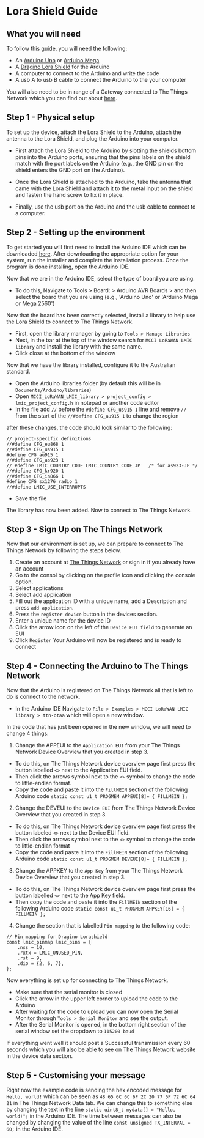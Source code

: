 # Lora Shield Guide
## What you will need
To follow this guide, you will need the following:
- An [Arduino Uno](https://www.jaycar.com.au/duinotech-uno-r3-development-board/p/XC4410) or [Arduino Mega](https://www.jaycar.com.au/duinotech-mega-2560-r3-board-for-arduino/p/XC4420)
- A [Dragino Lora Shield](https://www.jaycar.com.au/arduino-compatible-long-range-lora-shield/p/XC4392) for the Arduino
- A computer to connect to the Arduino and write the code
- A usb A to usb B cable to connect the Arduino to the your computer


You will also need to be in range of a Gateway connected to The Things Network which you can find out about [here](https://www.thethingsnetwork.org/community).


## Step 1 - Physical setup
To set up the device, attach the Lora Shield to the Arduino, attach the antenna to the Lora Shield, and plug the Arduino into your computer.

- First attach the Lora Shield to the Arduino by slotting the shields bottom pins into the Arduino ports, ensuring that the pins labels on the shield match with the port labels on the Arduino (e.g., the GND pin on the shield enters the GND port on the Arduino).

- Once the Lora Shield is attached to the Arduino, take the antenna that came with the Lora Shield and attach it to the metal input on the shield and fasten the hand screw to fix it in place.

- Finally, use the usb port on the Arduino and the usb cable to connect to a computer.

## Step 2 - Setting up the environment

To get started you will first need to install the Arduino IDE which can be downloaded [here](https://www.arduino.cc/en/software).
After downloading the appropriate option for your system, run the installer and complete the installation process.
Once the program is done installing, open the Arduino IDE.

Now that we are in the Arduino IDE, select the type of board you are using.
- To do this, Navigate to Tools > Board: > Arduino AVR Boards > and then select the board that you are using (e.g., 'Arduino Uno' or 'Arduino Mega or Mega 2560')

Now that the board has been correctly selected, install a library to help use the Lora Shield to connect to The Things Network.

- First, open the library manager by going to `Tools > Manage Libraries`
- Next, in the bar at the top of the window search for `MCCI LoRaWAN LMIC library` and install the library with the same name.
- Click close at the bottom of the window

Now that we have the library installed, configure it to the Australian standard.

- Open the Arduino libraries folder (by default this will be in `Documents/Arduino/libraries`)
- Open `MCCI_LoRaWAN_LMIC_library > project_config > lmic_project_config.h` in notepad or another code editor
- In the file add `//` before the `#define CFG_us915 1` line and remove `//` from the start of the `//#define CFG_au915 1` to change the region

after these changes, the code should look similar to the following:

```
// project-specific definitions
//#define CFG_eu868 1
//#define CFG_us915 1
#define CFG_au915 1
//#define CFG_as923 1
// #define LMIC_COUNTRY_CODE LMIC_COUNTRY_CODE_JP	/* for as923-JP */
//#define CFG_kr920 1
//#define CFG_in866 1
#define CFG_sx1276_radio 1
//#define LMIC_USE_INTERRUPTS
```
- Save the file

The library has now been added. Now to connect to The Things Network.

## Step 3 - Sign Up on The Things Network
Now that our environment is set up, we can prepare to connect to The Things Network by following the steps below.

1. Create an account at [The Things Network](https://account.thethingsnetwork.org/register) or sign in if you already have an account
2. Go to the consol by clicking on the profile icon and clicking the console option.
3. Select applications
4. Select add application
5. Fill out the application ID with a unique name, add a Description and press `add application`.
6. Press the `register device` button in the devices section.
7. Enter a unique name for the device ID
8. Click the arrow icon on the left of the `Device EUI field` to generate an EUI
9. Click `Register`
Your Arduino will now be registered and is ready to connect


## Step 4 - Connecting the Arduino to The Things Network
Now that the Arduino is registered on The Things Network all that is left to do is connect to the network.
- In the Arduino IDE Navigate to `File > Examples > MCCI LoRaWAN LMIC library > ttn-otaa` which will open a new window.

In the code that has just been opened in the new window, we will need to change 4 things:

1. Change the APPEUI to the `Application EUI` from your The Things Network Device Overview that you created in step 3.
- To do this, on The Things Network device overview page first press the button labelled `<>` next to the Application EUI field.
- Then click the arrows symbol next to the `<>` symbol to change the code to little-endian format.
- Copy the code and paste it into the `FillMEIN` section of the following Arduino code
`static const u1_t PROGMEM APPEUI[8]= { FILLMEIN };`

2. Change the DEVEUI to the `Device EUI` from The Things Network Device Overview that you created in step 3.
- To do this, on The Things Network device overview page first press the button labeled `<>` next to the Device EUI field.
- Then click the arrows symbol next to the `<>` symbol to change the code to little-endian format
- Copy the code and paste it into the `FillMEIN` section of the following Arduino code
`static const u1_t PROGMEM DEVEUI[8]= { FILLMEIN };`

3. Change the APPKEY to the `App Key` from your The Things Network Device Overview that you created in step 3.
- To do this, on The Things Network device overview page first press the button labelled `<>` next to the App Key field.
- Then copy the code and paste it into the `FillMEIN` section of the following Arduino code
`static const u1_t PROGMEM APPKEY[16] = { FILLMEIN };`

4. Change the section that is labelled `Pin mapping` to the following code:
```
// Pin mapping for Dragino Lorashield
const lmic_pinmap lmic_pins = {
    .nss = 10,
    .rxtx = LMIC_UNUSED_PIN,
    .rst = 9,
    .dio = {2, 6, 7},
};
```

Now everything is set up for connecting to The Things Network.
- Make sure that the serial monitor is closed
- Click the arrow in the upper left corner to upload the code to the Arduino
- After waiting for the code to upload you can now open the Serial Monitor through `Tools > Serial Monitor` and see the output. 
- After the Serial Monitor is opened, in the bottom right section of the serial window set the dropdown to `115200 baud`

If everything went well it should post a Successful transmission every 60 seconds which you will also be able to see on The Things Network website in the device data section.  


## Step 5 - Customising your message
Right now the example code is sending the hex encoded message for `Hello, world!` which can be seen as `48 65 6C 6C 6F 2C 20 77 6F 72 6C 64 21` in The Things Network Data tab.
We can change this to something else by changing the text in the line `static uint8_t mydata[] = "Hello, world!";` in the Arduino IDE.
The time between messages can also be changed by changing the value of the line `const unsigned TX_INTERVAL = 60;` in the Arduino IDE.